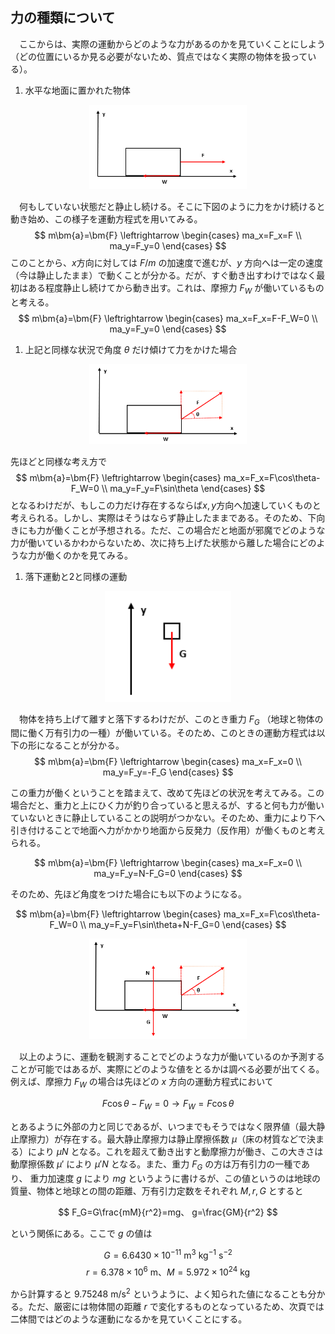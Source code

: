 
## 力の種類について

　ここからは、実際の運動からどのような力があるのかを見ていくことにしよう（どの位置にいるか見る必要がないため、質点ではなく実際の物体を扱っている）。

1. 水平な地面に置かれた物体

<p align="center">
    <img width="50%" src="images/translational_motion.png">
</p>

　何もしていない状態だと静止し続ける。そこに下図のように力をかけ続けると動き始め、この様子を運動方程式を用いてみる。
$$
    m\bm{a}=\bm{F}
    \leftrightarrow
    \begin{cases}
        ma_x=F_x=F \\
        ma_y=F_y=0
    \end{cases}
$$
このことから、$x$方向に対しては $F/m$ の加速度で進むが、$y$ 方向へは一定の速度（今は静止したまま）で動くことが分かる。だが、すぐ動き出すわけではなく最初はある程度静止し続けてから動き出す。これは、摩擦力 $F_W$ が働いているものと考える。
$$
    m\bm{a}=\bm{F}
    \leftrightarrow
    \begin{cases}
        ma_x=F_x=F-F_W=0 \\
        ma_y=F_y=0
    \end{cases}
$$

1. 上記と同様な状況で角度 $\theta$ だけ傾けて力をかけた場合

<p align="center">
    <img width="50%" src="images/translational_motion_theta.png">
</p>

先ほどと同様な考え方で
$$
    m\bm{a}=\bm{F}
    \leftrightarrow
    \begin{cases}
        ma_x=F_x=F\cos\theta-F_W=0 \\
        ma_y=F_y=F\sin\theta
    \end{cases}
$$
となるわけだが、もしこの力だけ存在するならば$x,y$方向へ加速していくものと考えられる。しかし、実際はそうはならず静止したままである。そのため、下向きにも力が働くことが予想される。ただ、この場合だと地面が邪魔でどのような力が働いているかわからないため、次に持ち上げた状態から離した場合にどのような力が働くのかを見てみる。

1. 落下運動と2と同様の運動

<p align="center">
    <img width="40%" src="images/falling_motion.png">
</p>

　物体を持ち上げて離すと落下するわけだが、このとき重力 $F_G$ （地球と物体の間に働く万有引力の一種）が働いている。そのため、このときの運動方程式は以下の形になることが分かる。
$$
    m\bm{a}=\bm{F}
    \leftrightarrow
    \begin{cases}
        ma_x=F_x=0 \\
        ma_y=F_y=-F_G
    \end{cases}
$$

この重力が働くということを踏まえて、改めて先ほどの状況を考えてみる。この場合だと、重力と上にひく力が釣り合っていると思えるが、すると何も力が働いていないときに静止していることの説明がつかない。そのため、重力により下へ引き付けることで地面へ力がかかり地面から反発力（反作用）が働くものと考えられる。

$$
m\bm{a}=\bm{F}
\leftrightarrow
\begin{cases}
    ma_x=F_x=0 \\
    ma_y=F_y=N-F_G=0
\end{cases}
$$

そのため、先ほど角度をつけた場合にも以下のようになる。


$$
    m\bm{a}=\bm{F}
    \leftrightarrow
    \begin{cases}
        ma_x=F_x=F\cos\theta-F_W=0 \\
        ma_y=F_y=F\sin\theta+N-F_G=0
    \end{cases}
$$

<p align="center">
    <img width="50%" src="images/translational_motion_theta2.png">
</p>

　以上のように、運動を観測することでどのような力が働いているのか予測することが可能ではあるが、実際にどのような値をとるかは調べる必要が出てくる。例えば、摩擦力 $F_W$ の場合は先ほどの $x$ 方向の運動方程式において

$$
    F\cos\theta-F_W=0
    \rightarrow
    F_W=F\cos\theta
$$

とあるように外部の力と同じであるが、いつまでもそうではなく限界値（最大静止摩擦力）が存在する。最大静止摩擦力は静止摩擦係数 $\mu$（床の材質などで決まる）により $\mu N$ となる。これを超えて動き出すと動摩擦力が働き、この大きさは動摩擦係数 $\mu'$ により $\mu' N$ となる。また、重力 $F_G$ の方は万有引力の一種であり、
重力加速度 $g$ により $mg$ というように書けるが、この値というのは地球の質量、物体と地球との間の距離、万有引力定数をそれぞれ $M,r,G$ とすると

$$
    F_G=G\frac{mM}{r^2}=mg、
    g=\frac{GM}{r^2}
$$

という関係にある。ここで $g$ の値は

$$
    G=
    6.6430\times
    10^{-11}\ 
    \mathrm{m^3\ kg^{-1}\ s^{-2}}
$$
$$
    r=6.378
    \times 10^{6}\ \mathrm{m}、
    M=5.972\times
    10^{24}\ \mathrm{kg}
$$

から計算すると $9.75248\ \mathrm{m/s^2}$ というように、よく知られた値になることも分かる。ただ、厳密には物体間の距離 $r$ で変化するものとなっているため、次頁では二体間ではどのような運動になるかを見ていくことにする。